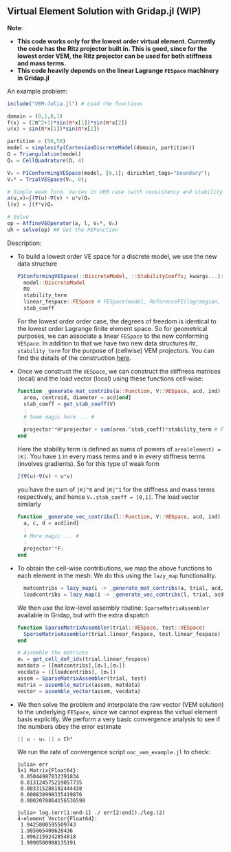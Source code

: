 ## Virtual Element Solution with Gridap.jl (WIP)

**Note**: 
- **This code works only for the lowest order virtual element. Currently the code has the Ritz projector built in. This is good, since for the lowest order VEM, the Ritz projector can be used for both stiffness and mass terms.**
- **This code heavily depends on the linear Lagrange `FESpace` machinery in Gridap.jl**

An example problem:

```julia
include("VEM-Julia.jl") # Load the functions

domain = (0,1,0,1)
f(x) = (2π^2+1)*sin(π*x[1])*sin(π*x[2])
u(x) = sin(π*x[1])*sin(π*x[2])

partition = (50,50)
model = simplexify(CartesianDiscreteModel(domain, partition))
Ω = Triangulation(model)
Qₕ = CellQuadrature(Ω, 4)

Vₕ = P1ConformingVESpace(model, [0,1]; dirichlet_tags="boundary");
Vₕ⁰ = TrialVESpace(Vₕ, 0);

# Simple weak form. Varies in VEM case (with consistency and stability terms ...), but is simple for the lowest order. 
a(u,v)=∫(∇(u)⋅∇(v) + u*v)Qₕ
l(v) = ∫(f*v)Qₕ

# Solve
op = AffineVEOperator(a, l, Vₕ⁰, Vₕ)
uh = solve(op) ## Get the FEFunction
```

Description:

- To build a lowest order VE space for a discrete model, we use the new data structure
  ```julia
  P1ConformingVESpace(::DiscreteModel, ::StabilityCoeffs; kwargs...):
    model::DiscreteModel
    Π∇
    stability_term
    linear_fespace::FESpace # FESpace(model, ReferenceFE(lagrangian, Float64, 1); kwargs...)
    stab_coeff
  
  ```
  For the lowest order order case, the degrees of freedom is identical to the lowest order Lagrange finite element space. So for geometrical purposes, we can associate a linear `FESpace` to the new conforming `VESpace`. 
  In addition to that we have two new data structures `Π∇, stability_term` for the purpose of (cellwise) VEM projectors. You can find the details of the construction [here](http://arturo.imati.cnr.it/brezzi/papers/hitchhikers-preprint.pdf).
  
- Once we construct the `VESpace`, we can construct the stiffness matrices (local) and the load vector (local) using these functions cell-wise:
  ```julia
  function _generate_mat_contribs(a::Function, V::VESpace, acd, ind)
    area, centroid, diameter = acd[end]
    stab_coeff = get_stab_coeff(V)
    :
    # Some magic here ... #
    :
    projector'*H*projector + sum(area.^stab_coeff)*stability_term # Final term
  end
  ```
  Here the stability term is defined as sums of powers of `area(element) = |K|`. You have `1` in every mass terms and `0` in every stiffness terms (involves gradients). So for this type of weak form
  ```julia
  ∫(∇(u)⋅∇(v) + u*v)
  ```
  you have the sum of `|K|^0` and `|K|^1` for the stiffness and mass terms respectively, and hence `Vₕ.stab_coeff = [0,1]`. The load vector similarly 
  ```julia
  function _generate_vec_contribs(l::Function, V::VESpace, acd, ind)
    a, c, d = acd[ind]
    :
    # More magic ... #
    :
    projector'*Fⱼ
  end
  ```
- To obtain the cell-wise contributions, we map the above functions to each element in the mesh: We do this using the `lazy_map` functionality.
  ```julia
    matcontribs = lazy_map(i -> _generate_mat_contribs(a, trial, acd, i), 1:num_cells(mesh))
    loadcontribs = lazy_map(i -> _generate_vec_contribs(l, trial, acd, i), 1:num_cells(mesh))
  ```
  We then use the low-level assembly routine: `SparseMatrixAssembler` available in Gridap, but with the extra dispatch
  ```julia
  function SparseMatrixAssembler(trial::VESpace, test::VESpace)
    SparseMatrixAssembler(trial.linear_fespace, test.linear_fespace)
  end
  
  # Assemble the matrices
  σₖ = get_cell_dof_ids(trial.linear_fespace)
  matdata = ([matcontribs],[σₖ],[σₖ])
  vecdata = ([loadcontribs], [σₖ])
  assem = SparseMatrixAssembler(trial, test)
  matrix = assemble_matrix(assem, matdata)
  vector = assemble_vector(assem, vecdata)
  ```
  
- We then solve the problem and interpolate the raw vector (VEM solution) to the underlying `FESpace`, since we cannot express the virtual element basis explicitly. We perform a very basic convergence analysis to see if the numbers obey the error estimate
  ```julia
  || u - uₕ || ≤ Ch²
  ```
  We run the rate of convergence script `ooc_vem_example.jl` to check:
  ```
  julia> err
  5×1 Matrix{Float64}:
   0.05044987832391834
   0.013124575219057735
   0.003315286192444438
   0.000830998335419876
   0.0002078864156536598

  julia> log.(err[1:end-1] ./ err[2:end])./log.(2)
  4-element Vector{Float64}:
   1.9425800595509743
   1.985065408628436
   1.9962159242854818
   1.9990500988135191
  ```
  
  
